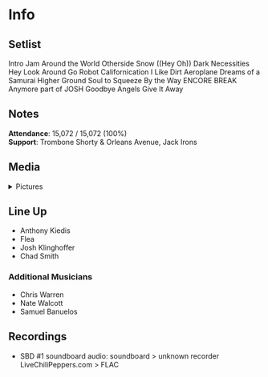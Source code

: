 # Info

## Setlist

Intro Jam
Around the World
Otherside
Snow ((Hey Oh))
Dark Necessities
Hey
Look Around
Go Robot
Californication
I Like Dirt
Aeroplane
Dreams of a Samurai
Higher Ground
Soul to Squeeze
By the Way
ENCORE BREAK
Anymore part of JOSH
Goodbye Angels
Give It Away

## Notes

**Attendance**: 15,072 / 15,072 (100%)
<br>
**Support**: Trombone Shorty & Orleans Avenue, Jack Irons

## Media 

<details>
  <summary>Pictures</summary>
  <!--<img alt="Setlist" title="Setlist" src="_.jpg" height="200" />
  <img alt="Clipping" title="Clipping" src="_.jpg" height="200" />
  <img alt="Flyer" title="Flyer" src="_.jpg" height="200" />-->
</details>

## Line Up

* Anthony Kiedis
* Flea
* Josh Klinghoffer
* Chad Smith

### Additional Musicians

* Chris Warren  
* Nate Walcott  
* Samuel Banuelos

## Recordings

* SBD #1 soundboard audio: soundboard > unknown recorder LiveChiliPeppers.com > FLAC

